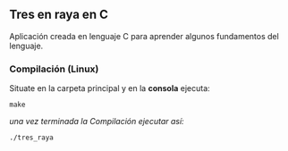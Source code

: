 ## Tres en raya en C

Aplicación creada en lenguaje C para aprender algunos fundamentos del lenguaje.

### Compilación (Linux)

Situate en la carpeta principal y en la **consola** ejecuta:

```
make
```
*una vez terminada la Compilación ejecutar así:*

```
./tres_raya

```
